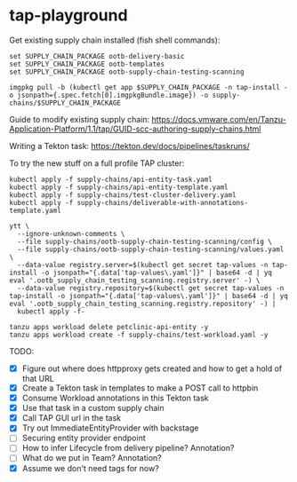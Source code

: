 # tap-playground

Get existing supply chain installed (fish shell commands):

```
set SUPPLY_CHAIN_PACKAGE ootb-delivery-basic
set SUPPLY_CHAIN_PACKAGE ootb-templates
set SUPPLY_CHAIN_PACKAGE ootb-supply-chain-testing-scanning

imgpkg pull -b (kubectl get app $SUPPLY_CHAIN_PACKAGE -n tap-install -o jsonpath={.spec.fetch[0].imgpkgBundle.image}) -o supply-chains/$SUPPLY_CHAIN_PACKAGE
```

Guide to modify existing supply chain: <https://docs.vmware.com/en/Tanzu-Application-Platform/1.1/tap/GUID-scc-authoring-supply-chains.html>

Writing a Tekton task: <https://tekton.dev/docs/pipelines/taskruns/>

To try the new stuff on a full profile TAP cluster:

```
kubectl apply -f supply-chains/api-entity-task.yaml
kubectl apply -f supply-chains/api-entity-template.yaml
kubectl apply -f supply-chains/test-cluster-delivery.yaml
kubectl apply -f supply-chains/deliverable-with-annotations-template.yaml

ytt \
  --ignore-unknown-comments \
  --file supply-chains/ootb-supply-chain-testing-scanning/config \
  --file supply-chains/ootb-supply-chain-testing-scanning/values.yaml \
  --data-value registry.server=$(kubectl get secret tap-values -n tap-install -o jsonpath="{.data['tap-values\.yaml']}" | base64 -d | yq eval '.ootb_supply_chain_testing_scanning.registry.server' -) \
  --data-value registry.repository=$(kubectl get secret tap-values -n tap-install -o jsonpath="{.data['tap-values\.yaml']}" | base64 -d | yq eval '.ootb_supply_chain_testing_scanning.registry.repository' -) |
  kubectl apply -f-

tanzu apps workload delete petclinic-api-entity -y
tanzu apps workload create -f supply-chains/test-workload.yaml -y
```

TODO:

- [x] Figure out where does httpproxy gets created and how to get a hold of that URL
- [x] Create a Tekton task in templates to make a POST call to httpbin
- [x] Consume Workload annotations in this Tekton task
- [x] Use that task in a custom supply chain
- [x] Call TAP GUI url in the task
- [x] Try out ImmediateEntityProvider with backstage
- [ ] Securing entity provider endpoint
- [ ] How to infer Lifecycle from delivery pipeline? Annotation?
- [ ] What do we put in Team? Annotation?
- [x] Assume we don't need tags for now?
